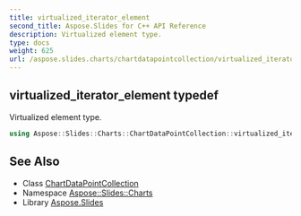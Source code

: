```yaml
---
title: virtualized_iterator_element
second_title: Aspose.Slides for C++ API Reference
description: Virtualized element type.
type: docs
weight: 625
url: /aspose.slides.charts/chartdatapointcollection/virtualized_iterator_element/
---
```

## virtualized_iterator_element typedef


Virtualized element type.

```cpp
using Aspose::Slides::Charts::ChartDataPointCollection::virtualized_iterator_element =  typename iterator_holder_type::virtualized_iterator_element
```

## See Also

* Class [ChartDataPointCollection](../)
* Namespace [Aspose::Slides::Charts](../../)
* Library [Aspose.Slides](../../../)